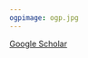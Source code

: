 ```yaml
---
ogpimage: ogp.jpg
---
```



[Google Scholar](https://scholar.google.co.jp/citations?user=4S4CT4oAAAAJ)
